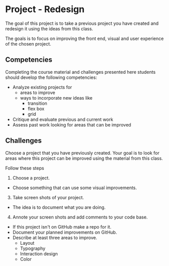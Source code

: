 # Project - Redesign

The goal of this project is to take a previous project 
you have created and redesign it using the ideas from 
this class. 

The goals is to focus on improving the front end, visual 
and user experience of the chosen project. 

## Competencies 

Completing the course material and challenges presented 
here students should develop the following competencies: 

- Analyze existing projects for 
  - areas to improve
  - ways to incorporate new ideas like 
    - transition
    - flex box
    - grid
- Critique and evaluate previous and current work
- Assess past work looking for areas that can be improved

## Challenges

Choose a project that you have previously created. Your 
goal is to look for areas where this project can be 
improved using the material from this class. 

Follow these steps 

1. Choose a project.
  - Choose something that can use some visual improvements. 
3. Take screen shots of your project. 
  - The idea is to document what you are doing. 
4. Annote your screen shots and add comments to your code base.
  - If this project isn't on GitHub make a repo for it. 
  - Document your planned improvements on GitHub. 
  - Describe at least three areas to improve. 
    - Layout 
    - Typography 
    - Interaction design
    - Color 


